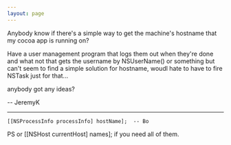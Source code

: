 ```yaml
---
layout: page
---
```


Anybody know if there's a simple way to get the machine's hostname that my cocoa app is running on?

Have a user management program that logs them out when they're done and what not that gets the username by NSUserName() or something but can't seem to find a simple solution for hostname, woudl hate to have to fire NSTask just for that...

anybody got any ideas?

 -- JeremyK

----

    [[NSProcessInfo processInfo] hostName];  -- Bo

PS or     [[NSHost currentHost] names]; if you need all of them.
